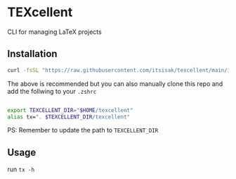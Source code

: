 # TEXcellent

CLI for managing LaTeX projects

## Installation

```zsh
curl -fsSL "https://raw.githubusercontent.com/itsisak/texcellent/main/install.sh" | zsh
```

The above is recommended but you can also manually clone this repo and add the follwing to your `.zshrc`

```zsh

export TEXCELLENT_DIR="$HOME/texcellent"
alias tx=". $TEXCELLENT_DIR/texcellent"

```

PS: Remember to update the path to `TEXCELLENT_DIR` 

## Usage

run `tx -h`
